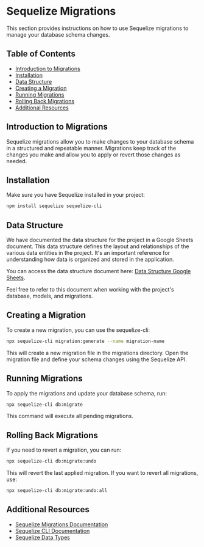 # Sequelize Migrations

This section provides instructions on how to use Sequelize migrations to manage your database schema changes.

## Table of Contents

- [Introduction to Migrations](#introduction-to-migrations)
- [Installation](#installation)
- [Data Structure](#data-structure)
- [Creating a Migration](#creating-a-migration)
- [Running Migrations](#running-migrations)
- [Rolling Back Migrations](#rolling-back-migrations)
- [Additional Resources](#additional-resources)

## Introduction to Migrations

Sequelize migrations allow you to make changes to your database schema in a structured and repeatable manner. Migrations keep track of the changes you make and allow you to apply or revert those changes as needed.

## Installation

Make sure you have Sequelize installed in your project:

```bash
npm install sequelize sequelize-cli

```

## Data Structure

We have documented the data structure for the project in a Google Sheets document. This data structure defines the layout and relationships of the various data entities in the project. It's an important reference for understanding how data is organized and stored in the application.

You can access the data structure document here: [Data Structure Google Sheets](https://docs.google.com/spreadsheets/d/1PjDRNgVuseY0I0eppnjlDXyNMHf6X1PWQgubbd4_g_Q/edit#gid=0).

Feel free to refer to this document when working with the project's database, models, and migrations.

## Creating a Migration

To create a new migration, you can use the sequelize-cli:

```bash
npx sequelize-cli migration:generate --name migration-name

```

This will create a new migration file in the migrations directory. Open the migration file and define your schema changes using the Sequelize API.

## Running Migrations

To apply the migrations and update your database schema, run:

```bash
npx sequelize-cli db:migrate

```

This command will execute all pending migrations.

## Rolling Back Migrations

If you need to revert a migration, you can run:

```bash
npx sequelize-cli db:migrate:undo

```

This will revert the last applied migration. If you want to revert all migrations, use:

```bash
npx sequelize-cli db:migrate:undo:all

```

## Additional Resources

- [Sequelize Migrations Documentation](https://sequelize.org/docs/v6/other-topics/migrations/)
- [Sequelize CLI Documentation](https://sequelize.org/master/manual/migrations.html#the-cli)
- [Sequelize Data Types](https://sequelize.org/docs/v6/moved/data-types/)
